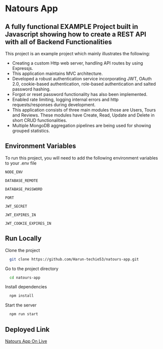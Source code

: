 
# Natours App

## A fully functional EXAMPLE Project built in Javascript showing how to create a REST API with all of Backend Functionalities

This project is an example project which mainly illustrates the following:
* Creating a custom Http web server, handling API routes by using Expressjs.
* This application maintains MVC architecture.
* Developed a robust authentication service incorporating JWT, OAuth 2.0,          cookie-based authentication, role-based authentication and salted password hashing.
* Forgot or reset password functionality has also been implemented.
* Enabled rate limiting, logging internal errors and http requests/responses during development.
* This application consists of three main modules those are Users, Tours and Reviews. These modules have Create, Read, Update and Delete in short CRUD functionalities.
* Multiple MongoDB aggregation pipelines are being used for showing grouped statistics.

## Environment Variables

To run this project, you will need to add the following environment variables to your .env file

`NODE_ENV`

`DATABASE_REMOTE`

`DATABASE_PASSWORD`

`PORT`

`JWT_SECRET`

`JWT_EXPIRES_IN`

`JWT_COOKIE_EXPIRES_IN`


## Run Locally

Clone the project

```bash
  git clone https://github.com/Harun-techie53/natours-app.git
```

Go to the project directory

```bash
  cd natours-app
```

Install dependencies

```bash
  npm install
```

Start the server

```bash
  npm run start
```


## Deployed Link

[Natours App On Live](https://natours-app-tyg4.onrender.com)

